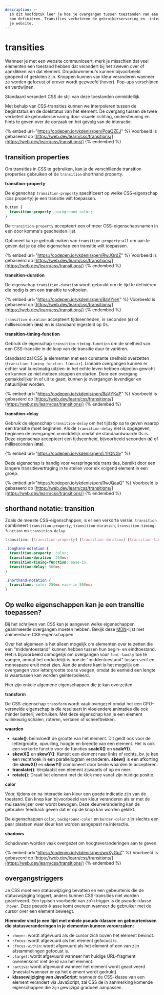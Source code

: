 ```yaml
---
description: >-
  In dit hoofdstuk leer je hoe je overgangen tussen toestanden van een element
  kan definiëren. Transities verbeteren de gebruikerservaring en -interactie van
  je website.
---
```


# transities

Wanneer je met een website communiceert, merk je misschien dat veel elementen een toestand hebben dat verandert bij het zweven over of aanklikken van dat element. Dropdownmenu's kunnen bijvoorbeeld geopend of gesloten zijn. Knoppen kunnen van kleur veranderen wanneer ze worden gefocust of erover wordt gezweefd (hover). Pop-ups verschijnen en verdwijnen.

Standaard verandert CSS de stijl van deze toestanden onmiddellijk.

Met behulp van CSS-transities kunnen we interpoleren tussen de beginstatus en de doelstatus van het element. De overgang tussen de twee verbetert de gebruikerservaring door visuele richting, ondersteuning en hints te geven over de oorzaak en het gevolg van de interactie.

{% embed url="https://codepen.io/ykdenis/pen/PoaQZEJ" %}
Voorbeeld is gebaseerd op [https://web.dev/learn/css/transitions/](https://web.dev/learn/css/transitions/)
{% endembed %}

## transition properties

Om transities in CSS te gebruiken, kan je de verschillende transition properties gebruiken of de `transition` shorthand property.

**transition-property**

De eigenschap `transition-property` specificeert op welke CSS-eigenschap (css property) je een transitie wilt toepassen.

```css
button {
  transition-property: background-color;
}
```

De `transition-property` accepteert een of meer CSS-eigenschapsnamen in een door komma's gescheiden lijst.

Optioneel kan je gebruik maken van `transition-property:all` om aan te geven dat je op elke eigenschap een transitie wilt toepassen.

{% embed url="https://codepen.io/ykdenis/pen/RwJQrdZ" %}
Voorbeeld is gebaseerd op [https://web.dev/learn/css/transitions/](https://web.dev/learn/css/transitions/)
{% endembed %}

**transition-duration**

De eigenschap `transition-duration` wordt gebruikt om de tijd te definiëren die nodig is om een transitie te voltooien.

{% embed url="https://codepen.io/ykdenis/pen/BaVYjeV" %}
Voorbeeld is gebaseerd op [https://web.dev/learn/css/transitions/](https://web.dev/learn/css/transitions/)
{% endembed %}

`transition-duration` accepteert tijdseenheden, in seconden (**s**) of milliseconden (**ms**) en is standaard ingesteld op 0s.

**transition-timing-function**

Gebruik de eigenschap `transition-timing-function` om de snelheid van een CSS-transitie in de loop van de transitie duur te variëren.

Standaard zal CSS je elementen met een constante snelheid overzetten (`transition-timing-functie: lineair`). Lineaire overgangen kunnen er echter wat kunstmatig uitzien: in het echte leven hebben objecten gewicht en kunnen ze niet meteen stoppen en starten. Door een overgang gemakkelijker in of uit te gaan, kunnen je overgangen levendiger en natuurlijker worden.

{% embed url="https://codepen.io/ykdenis/pen/BaVYKaP" %}
Voorbeeld is gebaseerd op [https://web.dev/learn/css/transitions/](https://web.dev/learn/css/transitions/)
{% endembed %}

**transition-delay**

Gebruik de eigenschap `transition-delay` om het tijdstip op te geven waarop een transitie moet beginnen. Als de `transition-delay` niet is opgegeven, beginnen de overgangen onmiddellijk omdat de standaardwaarde 0s is. Deze eigenschap accepteert een tijdseenheid, bijvoorbeeld seconden (**s**) of milliseconden (**ms**).

{% embed url="https://codepen.io/ykdenis/pen/LYrQNGy" %}

Deze eigenschap is handig voor verspringende transities, bereikt door een langere transitievertraging in te stellen voor elk volgend element in een groep.

{% embed url="https://codepen.io/ykdenis/pen/RwJQaaQ" %}
Voorbeeld is gebaseerd op [https://web.dev/learn/css/transitions/](https://web.dev/learn/css/transitions/)
{% endembed %}

## shorthand notatie: transition

Zoals de meeste CSS-eigenschappen, is er een verkorte versie. `transition` combineert `transition-property`, `transition-duration`, `transition-timing-function` en `transition-delay`.

```css
transition: [transition-property] [transition-duration] [transition-timing-function] [transition-delay];
```

```css
.longhand-notation {
  transition-property: color;
  transition-duration: 250ms;
  transition-timing-function: ease-in;
  transition-delay: 500ms;
}

.shorthand-notation {
  transition: color 250ms ease-in 500ms;
}
```

## Op welke eigenschappen kan je een transitie toepassen?

Bij het schrijven van CSS kan je aangeven welke eigenschappen geanimeerde overgangen moeten hebben. Bekijk deze [MDN](https://developer.mozilla.org/en-US/docs/Web/CSS/CSS_animated_properties)-lijst met animeerbare CSS-eigenschappen.

Over het algemeen is het alleen mogelijk om elementen over te zetten die een "middentoestand" kunnen hebben tussen hun begin- en eindtoestand. Het is bijvoorbeeld onmogelijk om overgangen voor `font-family` toe te voegen, omdat het onduidelijk is hoe de "middentoestand" tussen serif en monospace eruit moet zien. Aan de andere kant is het mogelijk om overgangen voor lettergrootte toe te voegen, omdat de eenheid een lengte is waartussen kan worden geïnterpoleerd.

Hier zijn enkele algemene eigenschappen die je kan overzetten.

**transform**

De CSS-eigenschap `transform` wordt vaak overgezet omdat het een GPU-versnelde eigenschap is die resulteert in vloeiendere animaties die ook minder batterij verbruiken. Met deze eigenschap kan je een element willekeurig schalen, roteren, vertalen of scheeftrekken.

**waarden**

* **scale()**: beïnvloedt de grootte van het element. Dit geldt ook voor de lettergrootte, opvulling, hoogte en breedte van een element. Het is ook een verkorte functie voor de functies **scaleX()** en **scaleY()**.
* **skewX()** en **skewY()**: Kantelt een element naar links of rechts, bv. je kan een rechthoek in een parallellogram veranderen. **skew()** is een afkorting die **skewX()** en **skewY()** combineert door beide waarden te accepteren.
* **translate()**: Verplaatst een element zijwaarts of op en neer.
* **rotate()**: Draait het element met de klok mee vanaf zijn huidige positie.

**color**

Voor, tijdens en na interactie kan kleur een goede indicatie zijn van de toestand. Een knop kan bijvoorbeeld van kleur veranderen als er met de muisaanwijzer over wordt bewogen. Deze kleurverandering kan de gebruiker feedback geven dat er op de knop kan worden geklikt.

De eigenschappen `color`, `background-color` en `border-color` zijn slechts een paar plaatsen waar kleur kan worden aangepast na interactie.

**shadows**

Schaduwen worden vaak overgezet om hoogteveranderingen aan te geven.

{% embed url="https://codepen.io/ykdenis/pen/wvXyGpZ" %}
Voorbeeld is gebaseerd op [https://web.dev/learn/css/transitions/](https://web.dev/learn/css/transitions/)
{% endembed %}

## overgangstriggers

Je CSS moet een statuswijziging bevatten en een gebeurtenis die de statuswijziging triggert, anders kunnen CSS-transities niet worden geactiveerd. Een typisch voorbeeld van zo'n trigger is de pseudo-klasse `:hover`. Deze pseudo-klasse komt overeen wanneer de gebruiker met de cursor over een element beweegt.

**Hieronder vind je een lijst met enkele pseudo-klassen en gebeurtenissen die statusveranderingen in je elementen kunnen veroorzaken:**

* `:hover`: wordt afgevuurd als de cursor zich boven het element bevindt.
* `:focus`: wordt afgevuurd als het element gefocust is.
* `:focus-within`: wordt afgevuurd als het element of een van zijn afstammelingen gefocust is.
* `:target`: wordt afgevuurd wanneer het huidige URL-fragment overeenkomt met de id van het element.
* `:active`: wordt afgevuurd wanneer het element wordt geactiveerd (meestal wanneer er op het element wordt gedrukt).
* **klassewijziging van JavaScript**: wanneer de CSS-klasse van een element verandert via JavaScript, zal CSS de in aanmerking komende eigenschappen die zijn gewijzigd gradueel aanpassen.
